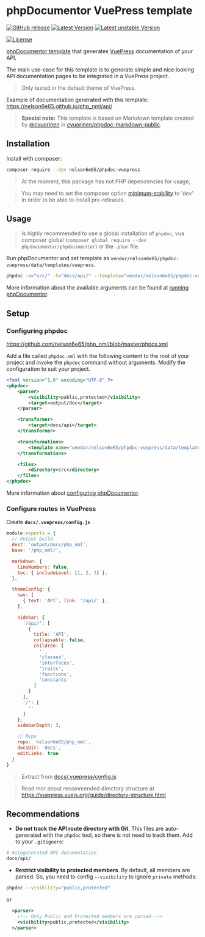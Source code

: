 # phpDocumentor VuePress template

[![GitHub release](https://img.shields.io/github/tag/nelson6e65/phpdoc-vuepress.svg)](https://github.com/nelson6e65/phpdoc-vuepress/tags)
[![Latest Version](https://img.shields.io/packagist/v/nelson6e65/phpdoc-vuepress.svg?label=stable)](https://packagist.org/packages/nelson6e65/phpdoc-vuepress)
[![Latest unstable Version](https://img.shields.io/packagist/vpre/nelson6e65/phpdoc-vuepress.svg?label=unstable)](https://packagist.org/packages/nelson6e65/phpdoc-vuepress#dev-master)

[![License](https://img.shields.io/github/license/nelson6e65/phpdoc-vuepress.svg)](LICENSE)


[phpDocumentor template](http://www.phpdoc.org/docs/latest/getting-started/changing-the-look-and-feel.html) that generates [VuePress](https://vuepress.vuejs.org) documentation of your API.

The main use-case for this template is to generate simple and nice looking API documentation pages to be integrated in a VuePress project.

> Only tested in the default theme of VuePress.

Example of documentation generated with this template: https://nelson6e65.github.io/php_nml/api/

> **Special note:** This template is based on Markdown template created by [@cvuorinen](https://github.com/cvuorinen) in [cvuorinen/phpdoc-markdown-public](https://github.com/cvuorinen/phpdoc-markdown-public).


## Installation

Install with composer:

```bash
composer require --dev nelson6e65/phpdoc-vuepress
```


> At the moment, this package has not PHP dependencies for usage,

> You may need to set the composer option [minimum-stability](https://getcomposer.org/doc/04-schema.md#minimum-stability) to 'dev' in order to be able to install pre-releases.

## Usage

> Is highly recommended to use a global installation of `phpdoc`, vua composer global (`composer global require --dev phpdocumentor/phpdocumentor`) or the `.phar` file.

Run phpDocumentor and set template as `vendor/nelson6e65/phpdoc-vuepress/data/templates/vuepress`.


```bash
phpdoc -d="src/" -t="docs/api/" --template="vendor/nelson6e65/phpdoc-vuepress/data/templates/vuepress"
```

More information about the available arguments can be found at [running phpDocumentor](http://www.phpdoc.org/docs/latest/guides/running-phpdocumentor.html).

## Setup

### Configuring phpdoc

https://github.com/nelson6e65/php_nml/blob/master/phpcs.xml

Add a file called `phpdoc.xml` with the following content to the root of your project and invoke the `phpdoc` command without arguments. Modify the configuration to suit your project.

```xml
<?xml version="1.0" encoding="UTF-8" ?>
<phpdoc>
    <parser>
        <visibility>public,protected</visibility>
        <target>output/doc</target>
    </parser>

    <transformer>
        <target>docs/api</target>
    </transformer>

    <transformations>
        <template name="vendor/nelson6e65/phpdoc-vuepress/data/templates/vuepress" />
    </transformations>

    <files>
        <directory>src</directory>
    </files>
</phpdoc>
```

More information about [configuring phpDocumentor](http://www.phpdoc.org/docs/latest/references/configuration.html).

### Configure routes in VuePress

Create **`docs/.vuepress/config.js`**





```js
module.exports = {
  // Output build
  dest: 'output/docs/php_nml',
  base: '/php_nml/',

  markdown: {
    lineNumbers: false,
    toc: { includeLevel: [1, 2, 3] },
  },

  themeConfig: {        
    nav: [          
      { text: 'API', link: '/api/' },
    ],

    sidebar: {          
      '/api/': [
        {
          title: 'API',
          collapsable: false,
          children: [
            '',
            'classes',
            'interfaces',
            'traits',
            'functions',
            'constants'
          ]
        }
      ],
      '/': [
        ''
      ]
    },
    sidebarDepth: 3,

    // Repo
    repo: 'nelson6e65/php_nml',
    docsDir: 'docs',
    editLinks: true
  }
}
```

> Extract from [docs/.vuepress/config.js](https://github.com/nelson6e65/php_nml/blob/master/docs/.vuepress/config.js)

> Read mor about recommended directory structure at https://vuepress.vuejs.org/guide/directory-structure.html

## Recommendations

- **Do not track the API route directory with Git**. This files are auto-generated with the `phpdoc` tool, so there is not need to track them. Add to your `.gitignore`:
```bash
# Autogenerated API documentation
docs/api/
```

- **Restrict visibility to protected members**. By default, all members are parsed. So, you need to config `--visibility` to ignore `private` methods:
```bash
phpdoc --visibility="public,protected"
```
or
```xml
  <parser>
    <!-- Only Public and Protected members are parsed -->
    <visibility>public,protected</visibility>
  </parser>
```
